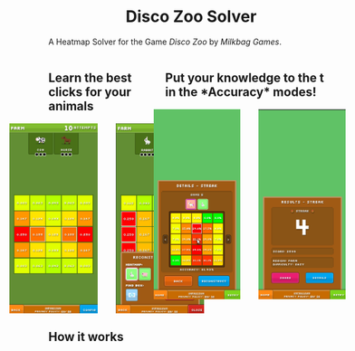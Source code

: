 <h1> Disco Zoo Solver </h1>

A Heatmap Solver for the Game *Disco Zoo* by *Milkbag Games*.

<div id="gameplay">
<div class="gameplay-option">
<h2> Learn the best clicks for your animals </h2>
<div class="img-theme-display">
    <img alt="5x5 Heatmap of a game of Disco Zoo" src="readme-img/reconstruct.png" height="400px"/>
    <img alt="5x5 Heatmap of a game of Disco Zoo with menu opened" src="readme-img/reconstruct-menu.png" height="400px"/>
</div>
</div>


<div class="gameplay-option">
<h2> Put your knowledge to the t in the *Accuracy* modes! </h2>
<div class="img-theme-display">
    <img alt="streak-details.png" src="readme-img/streak-details.png" height="400px"/>
    <img alt="streak-details.png" src="readme-img/streak-results.png" height="400px"/>
</div>
</div>
</div>

## How it works



<style>
h1 {
    text-align: center;
}
img {
    height: 100%;
}
.img-theme-display {
    display: flex;
    align-items: center;
    justify-content: center;
    gap: 2rem;
    height: min(35vw, 400px);
}
#gameplay {
    display: flex;
    justify-content: space-evenly;
}
</style>